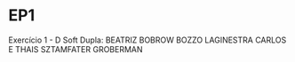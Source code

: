 # EP1
Exercício 1 - D Soft 
Dupla: BEATRIZ BOBROW BOZZO LAGINESTRA CARLOS E THAIS SZTAMFATER GROBERMAN
